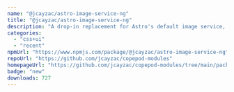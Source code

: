 ```yaml
---
name: "@jcayzac/astro-image-service-ng"
title: "@jcayzac/astro-image-service-ng"
description: "A drop-in replacement for Astro's default image service, with art direction support."
categories:
  - "css+ui"
  - "recent"
npmUrl: "https://www.npmjs.com/package/@jcayzac/astro-image-service-ng"
repoUrl: "https://github.com/jcayzac/copepod-modules"
homepageUrl: "https://github.com/jcayzac/copepod-modules/tree/main/packages/astro-image-service#readme"
badge: "new"
downloads: 727
---
```

